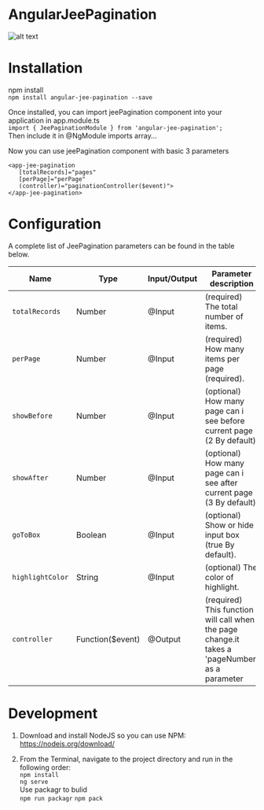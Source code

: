 # AngularJeePagination
![alt text](https://s3-eu-west-1.amazonaws.com/eventsimg/thumbnail/jeePagination.png)

# Installation
npm install <br />
`npm install angular-jee-pagination --save` <br />

Once installed, you can import jeePagination component into your application in app.module.ts <br />
`import { JeePaginationModule } from 'angular-jee-pagination';` <br />
Then include it in @NgModule imports array… <br />

Now you can use jeePagination component with basic 3 parameters <br />
```
<app-jee-pagination
   [totalRecords]="pages"
   [perPage]="perPage"
   (controller)="paginationController($event)">
</app-jee-pagination>
```

# Configuration

A complete list of JeePagination parameters can be found in the table below.

| Name | Type | Input/Output | Parameter description |
| ---- | ---- | ------------ | --------------------- |
| `totalRecords` | Number | @Input | (required) The total number of items. |
| `perPage` | Number | @Input | (required) How many items per page (required). |
| `showBefore` | Number | @Input | (optional) How many page can i see before current page (2 By default). |
| `showAfter` | Number | @Input | (optional) How many page can i see after current page (3 By default). |
| `goToBox` | Boolean | @Input | (optional) Show or hide input box (true By default). |
| `highlightColor` | String | @Input | (optional) The color of highlight. |
| `controller` | Function($event) | @Output | (required) This function will call when the page change.it takes a 'pageNumber' as a parameter |


# Development

1. Download and install NodeJS so you can use NPM: <br />
  https://nodejs.org/download/

2. From the Terminal, navigate to the project directory and run in the following order: <br />
 ```npm install``` <br />
 ```ng serve``` <br />
 Use packagr to bulid <br />
 ```npm run packagr```
 ```npm pack```